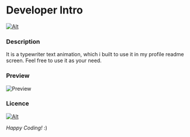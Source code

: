 # Developer Intro

[![Alt](https://camo.githubusercontent.com/2b5c48821f22738887c98a07f95852b610fb555b/68747470733a2f2f696d672e736869656c64732e696f2f61706d2f6c2f61746f6d69632d64657369676e2d75692e7376673f?raw=true  "MIT License")](https://github.com/Navaneeth-Nagesh/developer_intro/blob/master/LICENSE)

### Description

It is a typewriter text animation, which i built to use it in my profile readme screen. Feel free to use it as your need.

### Preview

![Preview](https://github.com/Navaneeth-Nagesh/Navaneeth-Nagesh/blob/master/about_me-min.gif)

### Licence

[![Alt](https://camo.githubusercontent.com/2b5c48821f22738887c98a07f95852b610fb555b/68747470733a2f2f696d672e736869656c64732e696f2f61706d2f6c2f61746f6d69632d64657369676e2d75692e7376673f?raw=true  "MIT License")](https://github.com/Navaneeth-Nagesh/developer_intro/blob/master/LICENSE)

_Happy Coding!_ :)
